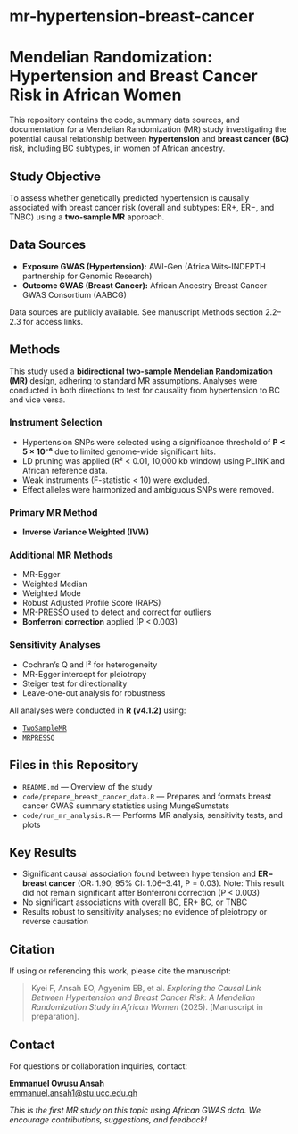 # mr-hypertension-breast-cancer
# Mendelian Randomization: Hypertension and Breast Cancer Risk in African Women

This repository contains the code, summary data sources, and documentation for a Mendelian Randomization (MR) study investigating the potential causal relationship between **hypertension** and **breast cancer (BC)** risk, including BC subtypes, in women of African ancestry.

## Study Objective

To assess whether genetically predicted hypertension is causally associated with breast cancer risk (overall and subtypes: ER+, ER−, and TNBC) using a **two-sample MR** approach.

## Data Sources

- **Exposure GWAS (Hypertension):** AWI-Gen (Africa Wits-INDEPTH partnership for Genomic Research)  
- **Outcome GWAS (Breast Cancer):** African Ancestry Breast Cancer GWAS Consortium (AABCG)

Data sources are publicly available. See manuscript Methods section 2.2–2.3 for access links.

## Methods

This study used a **bidirectional two-sample Mendelian Randomization (MR)** design, adhering to standard MR assumptions. Analyses were conducted in both directions to test for causality from hypertension to BC and vice versa.

### Instrument Selection  
- Hypertension SNPs were selected using a significance threshold of **P < 5 × 10⁻⁶** due to limited genome-wide significant hits.
- LD pruning was applied (R² < 0.01, 10,000 kb window) using PLINK and African reference data.
- Weak instruments (F-statistic < 10) were excluded.
- Effect alleles were harmonized and ambiguous SNPs were removed.

### Primary MR Method  
- **Inverse Variance Weighted (IVW)**

### Additional MR Methods  
- MR-Egger  
- Weighted Median  
- Weighted Mode  
- Robust Adjusted Profile Score (RAPS)  
- MR-PRESSO used to detect and correct for outliers  
- **Bonferroni correction** applied (P < 0.003)

### Sensitivity Analyses  
- Cochran’s Q and I² for heterogeneity  
- MR-Egger intercept for pleiotropy  
- Steiger test for directionality  
- Leave-one-out analysis for robustness

All analyses were conducted in **R (v4.1.2)** using:
- [`TwoSampleMR`](https://mrcieu.github.io/TwoSampleMR/)
- [`MRPRESSO`](https://github.com/rondolab/MR-PRESSO)

## Files in this Repository

- `README.md` — Overview of the study  
-  `code/prepare_breast_cancer_data.R` — Prepares and formats breast cancer GWAS summary statistics using MungeSumstats
- `code/run_mr_analysis.R` — Performs MR analysis, sensitivity tests, and plots

## Key Results

- Significant causal association found between hypertension and **ER− breast cancer** (OR: 1.90, 95% CI: 1.06–3.41, P = 0.03). Note: This result did not remain significant after Bonferroni correction (P < 0.003)
- No significant associations with overall BC, ER+ BC, or TNBC
- Results robust to sensitivity analyses; no evidence of pleiotropy or reverse causation

## Citation

If using or referencing this work, please cite the manuscript:

> Kyei F, Ansah EO, Agyenim EB, et al. *Exploring the Causal Link Between Hypertension and Breast Cancer Risk: A Mendelian Randomization Study in African Women* (2025). [Manuscript in preparation].

## Contact

For questions or collaboration inquiries, contact:

**Emmanuel Owusu Ansah**  
emmanuel.ansah1@stu.ucc.edu.gh

*This is the first MR study on this topic using African GWAS data. We encourage contributions, suggestions, and feedback!*
